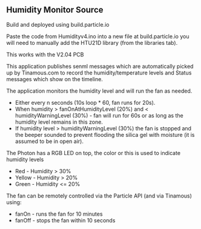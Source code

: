Humidity Monitor Source
-----------------------

Build and deployed using build.particle.io

Paste the code from Humidityv4.ino into a new file at build.particle.io you will need to manually add the HTU21D library (from the libraries tab).

This works with the V2.04 PCB

This application publishes senml messages which are automatically picked up by Tinamous.com to record the humidity/temperature levels and Status messages which show on the timeline.

The application monitors the humidity level and will run the fan as needed.
* Either every n seconds (10s loop * 60, fan runs for 20s).
* When humidity > fanOnAtHumidityLevel (20%) and < humidityWarningLevel (30%) - fan will run for 60s or as long as the humidity level remains in this zone.
* If humidity level > humidityWarningLevel (30%) the fan is stopped and the beeper sounded to prevent flooding the silica gel with moisture (it is assumed to be in open air).

The Photon has a RGB LED on top, the color or this is used to indicate humidity levels
* Red - Humidity > 30%
* Yellow - Humidity > 20%
* Green - Humidity <= 20%

The fan can be remotely controlled via the Particle API (and via Tinamous) using:
* fanOn - runs the fan for 10 minutes
* fanOff - stops the fan within 10 seconds